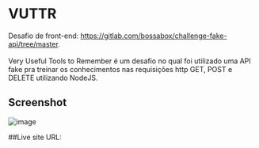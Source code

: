 # VUTTR

Desafio de front-end: https://gitlab.com/bossabox/challenge-fake-api/tree/master. <br><br>
Very Useful Tools to Remember é um desafio no qual foi utilizado uma API fake pra treinar os conhecimentos nas requisições http GET, POST e DELETE utilizando NodeJS.

## Screenshot

![image](https://user-images.githubusercontent.com/78829806/157530768-0056b0ab-4411-48f4-a8ea-b71bff31799b.png)

##Live site URL: 

